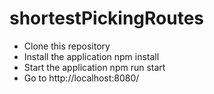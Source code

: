 # shortestPickingRoutes

- Clone this repository
- Install the application npm install
- Start the application npm run start
- Go to http://localhost:8080/
